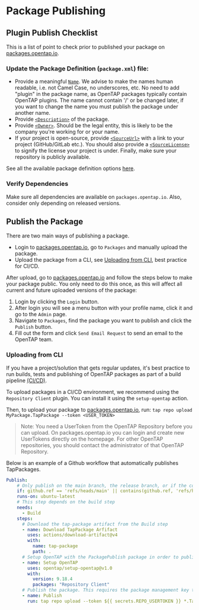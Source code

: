 Package Publishing
==================

## Plugin Publish Checklist
This is a list of point to check prior to published your package on [packages.opentap.io](https://packages.opentap.io).

### Update the Package Definition (`package.xml`) file:
* Provide a meaningful [`Name`](https://doc.opentap.io/Developer%20Guide/Plugin%20Packaging%20and%20Versioning/#attributes-in-the-configuration-file). We advise to make the names human readable, i.e. not Camel Case, no underscores, etc. No need to add "plugin" in the package name, as OpenTAP packages typically contain OpenTAP plugins. The name cannot contain '/' or be changed later, if you want to change the name you must publish the package under another name. 
* Provide [`<Description>`](https://doc.opentap.io/Developer%20Guide/Plugin%20Packaging%20and%20Versioning/#description-element) of the package.
* Provide [`<Owner>`](https://doc.opentap.io/Developer%20Guide/Plugin%20Packaging%20and%20Versioning/#owner-element). Should be the legal entity, this is likely to be the company you're working for or your name.
* If your project is open-source, provide [`<SourceUrl>`](https://doc.opentap.io/Developer%20Guide/Plugin%20Packaging%20and%20Versioning/#sourceurl-element) with a link to your project (GitHub/GitLab etc.). You should also provide a [`<SourceLicense>`](https://doc.opentap.io/Developer%20Guide/Plugin%20Packaging%20and%20Versioning/#sourcelicense-element) to signify the license your project is under. Finally, make sure your repository is publicly available.

See all the available package definition options [here](https://doc.opentap.io/Developer%20Guide/Plugin%20Packaging%20and%20Versioning/#packaging-configuration-file).

### Verify Dependencies
Make sure all dependencies are available on `packages.opentap.io`. Also, consider only depending on released versions.


## Publish the Package
There are two main ways of publishing a package.
- Login to [packages.opentap.io](https://packages.opentap.io), go to `Packages` and manually upload the package.
- Upload the package from a CLI, see [Uploading from CLI](#uploading-from-cli), best practice for CI/CD.

After upload, go to [packages.opentap.io](https://packages.opentap.io) and follow the steps below to make your package public. You only need to do this once, as this will affect all current and future uploaded versions of the package:
1. Login by clicking the `Login` button.
2. After login you will see a menu button with your profile name, click it and go to the `Admin` page. 
3. Navigate to `Packages`, find the package you want to publish and click the `Publish` button.
4. Fill out the form and click `Send Email Request` to send an email to the OpenTAP team.



### Uploading from CLI
If you have a project/solution that gets regular updates, it's best practice to run builds, tests and publishing of OpenTAP packages as part of a build pipeline [(CI/CD)](../Continuous%20Integration/Readme.md).

To upload packages in a CI/CD environment, we recommend using the `Repository Client` plugin. You can install it using the `setup-opentap` action.

Then, to upload your package to [packages.opentap.io](https://packages.opentap.io), run: `tap repo upload MyPackage.TapPackage --token <USER_TOKEN>`

> Note: You need a UserToken from the OpenTAP Repository before you can upload. On packages.opentap.io you can login and create new UserTokens directly on the homepage. For other OpenTAP repositories, you should contact the administrator of that OpenTAP Repository.

Below is an example of a Github workflow that automatically publishes TapPackages.


```yml
Publish:
    # Only publish on the main branch, the release branch, or if the commit is tagged.
    if: github.ref == 'refs/heads/main' || contains(github.ref, 'refs/heads/release') || contains(github.ref, 'refs/tags/v')
    runs-on: ubuntu-latest
    # This step depends on the build step
    needs:
      - Build
    steps:
      # Download the tap-package artifact from the Build step
      - name: Download TapPackage Arfifact
        uses: actions/download-artifact@v4
        with:
          name: tap-package
          path: .
      # Setup OpenTAP with the PackagePublish package in order to publish the newly created package
      - name: Setup OpenTAP
        uses: opentap/setup-opentap@v1.0
        with:
          version: 9.18.4
          packages: "Repository Client"
      # Publish the package. This requires the package management key to be configured in the 'PUBLIC_REPO_PASS' environment variable.
      - name: Publish
        run: tap repo upload --token ${{ secrets.REPO_USERTOKEN }} *.TapPackage
```
